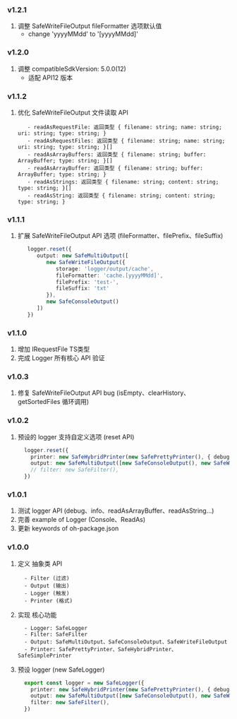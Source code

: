 ### v1.2.1

1. 调整 SafeWriteFileOutput fileFormatter 选项默认值
   - change 'yyyyMMdd' to '[yyyyMMdd]'

### v1.2.0

1. 调整 compatibleSdkVersion: 5.0.0(12)
   - 适配 API12 版本

### v1.1.2

1. 优化 SafeWriteFileOutput 文件读取 API
   ```text
      - readAsRequestFile: 返回类型 { filename: string; name: string; uri: string; type: string; }
      - readAsRequestFiles: 返回类型 { filename: string; name: string; uri: string; type: string; }[]
      - readAsArrayBuffers: 返回类型 { filename: string; buffer: ArrayBuffer; type: string; }[]
      - readAsArrayBuffer: 返回类型 { filename: string; buffer: ArrayBuffer; type: string; }
      - readAsStrings: 返回类型 { filename: string; content: string; type: string; }[]
      - readAsString: 返回类型 { filename: string; content: string; type: string; }
   ```

### v1.1.1

1. 扩展 SafeWriteFileOutput API 选项 (fileFormatter、filePrefix、fileSuffix)

   ```typescript
      logger.reset({
         output: new SafeMultiOutput([
            new SafeWriteFileOutput({
               storage: 'logger/output/cache',
               fileFormatter: 'cache.[yyyyMMdd]',
               filePrefix: 'test-',
               fileSuffix: 'txt'
            }),
            new SafeConsoleOutput()
         ])
      })
   ```

### v1.1.0

1. 增加 IRequestFile TS类型
2. 完成 Logger 所有核心 API 验证

### v1.0.3

1. 修复 SafeWriteFileOutput API bug (isEmpty、clearHistory、getSortedFiles 循环调用)

### v1.0.2

1. 预设的 logger 支持自定义选项 (reset API)

   ```typescript
     logger.reset({
       printer: new SafeHybridPrinter(new SafePrettyPrinter(), { debug: new SafeSimplePrinter() }),
       output: new SafeMultiOutput([new SafeConsoleOutput(), new SafeWriteFileOutput()]),
       // filter: new SafeFilter(),
     })
   ```

### v1.0.1

1. 测试 logger API (debug、info、readAsArrayBuffer、readAsString...)  
2. 完善 example of Logger (Console、ReadAs)  
3. 更新 keywords of oh-package.json  

### v1.0.0

1. 定义 抽象类 API
   ```text
     - Filter (过滤)
     - Output (输出)
     - Logger (触发)
     - Printer (格式)
   ```
   
2. 实现 核心功能
   ```text
     - Logger: SafeLogger
     - Filter: SafeFilter
     - Output: SafeMultiOutput、SafeConsoleOutput、SafeWriteFileOutput
     - Printer: SafePrettyPrinter、SafeHybridPrinter、SafeSimplePrinter
   ```
  
3. 预设 logger (new SafeLogger)
     ```typescript
       export const logger = new SafeLogger({
         printer: new SafeHybridPrinter(new SafePrettyPrinter(), { debug: new SafeSimplePrinter() }),
         output: new SafeMultiOutput([new SafeConsoleOutput(), new SafeWriteFileOutput()]),
         filter: new SafeFilter(),
       })
     ```

